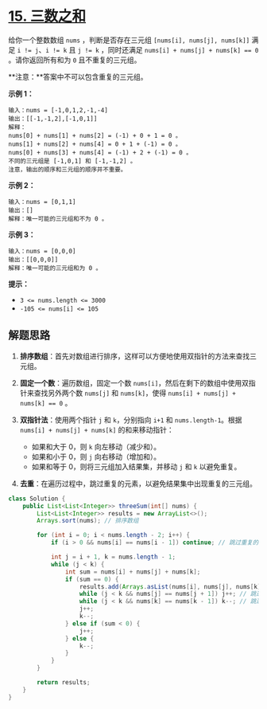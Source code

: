 # [15. 三数之和](https://leetcode.cn/problems/3sum/)

给你一个整数数组 `nums` ，判断是否存在三元组 `[nums[i], nums[j], nums[k]]` 满足 `i != j`、`i != k` 且 `j != k` ，同时还满足 `nums[i] + nums[j] + nums[k] == 0` 。请你返回所有和为 `0` 且不重复的三元组。

**注意：**答案中不可以包含重复的三元组。

**示例 1：**

```
输入：nums = [-1,0,1,2,-1,-4]
输出：[[-1,-1,2],[-1,0,1]]
解释：
nums[0] + nums[1] + nums[2] = (-1) + 0 + 1 = 0 。
nums[1] + nums[2] + nums[4] = 0 + 1 + (-1) = 0 。
nums[0] + nums[3] + nums[4] = (-1) + 2 + (-1) = 0 。
不同的三元组是 [-1,0,1] 和 [-1,-1,2] 。
注意，输出的顺序和三元组的顺序并不重要。
```

**示例 2：**

```
输入：nums = [0,1,1]
输出：[]
解释：唯一可能的三元组和不为 0 。
```

**示例 3：**

```
输入：nums = [0,0,0]
输出：[[0,0,0]]
解释：唯一可能的三元组和为 0 。
```

**提示：**

-   `3 <= nums.length <= 3000`
-   `-105 <= nums[i] <= 105`

## 解题思路

1. **排序数组**：首先对数组进行排序，这样可以方便地使用双指针的方法来查找三元组。

2. **固定一个数**：遍历数组，固定一个数 `nums[i]`，然后在剩下的数组中使用双指针来查找另外两个数 `nums[j]` 和 `nums[k]`，使得 `nums[i] + nums[j] + nums[k] == 0` 。

3. **双指针法**：使用两个指针 `j` 和 `k`，分别指向 `i+1` 和 `nums.length-1`。根据 `nums[i] + nums[j] + nums[k]` 的和来移动指针：
    - 如果和大于 0，则 `k` 向左移动（减少和）。
    - 如果和小于 0，则 `j` 向右移动（增加和）。
    - 如果和等于 0，则将三元组加入结果集，并移动 `j` 和 `k` 以避免重复。

4. **去重**：在遍历过程中，跳过重复的元素，以避免结果集中出现重复的三元组。

```java
class Solution {
    public List<List<Integer>> threeSum(int[] nums) {
        List<List<Integer>> results = new ArrayList<>();
        Arrays.sort(nums); // 排序数组

        for (int i = 0; i < nums.length - 2; i++) {
            if (i > 0 && nums[i] == nums[i - 1]) continue; // 跳过重复的元素

            int j = i + 1, k = nums.length - 1;
            while (j < k) {
                int sum = nums[i] + nums[j] + nums[k];
                if (sum == 0) {
                    results.add(Arrays.asList(nums[i], nums[j], nums[k]));
                    while (j < k && nums[j] == nums[j + 1]) j++; // 跳过重复的元素
                    while (j < k && nums[k] == nums[k - 1]) k--; // 跳过重复的元素
                    j++;
                    k--;
                } else if (sum < 0) {
                    j++;
                } else {
                    k--;
                }
            }
        }

        return results;
    }
}
```

